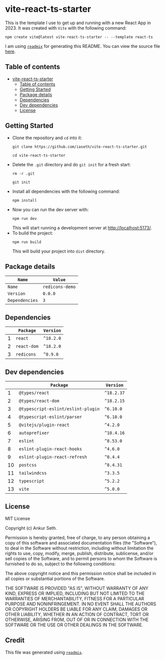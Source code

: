 
# vite-react-ts-starter
This is the template I use to get up and running with a new React App in 2023.
It was created with `Vite` with the following command:
```
npm create vite@latest vite-react-ts-starter -- --template react-ts
```


I am using [`readmix`](https://github.com/iaseth/readmix) for generating this README.
You can view the source file [here](https://github.com/iaseth/vite-react-ts-starter/blob/master/README.md.rx).


## Table of contents
* [vite-react-ts-starter](#vite-react-ts-starter)
    * [Table of contents](#table-of-contents)
    * [Getting Started](#getting-started)
    * [Package details](#package-details)
    * [Dependencies](#dependencies)
    * [Dev dependencies](#dev-dependencies)
    * [License](#license)


## Getting Started
* Clone the repository and `cd` into it:
    ```
    git clone https://github.com/iaseth/vite-react-ts-starter.git
    ```
    ```
    cd vite-react-ts-starter
    ```
* Delete the `.git` directory and do `git init` for a fresh start:
    ```
    rm -r .git
    ```
    ```
    git init
    ```
* Install all dependencies with the following command:
    ```
    npm install
    ```
* Now you can run the dev server with:
    ```
    npm run dev
    ```
    This will start running a development server at [http://localhost:5173/](http://localhost:5173/).
* To build the project:
    ```
    npm run build
    ```
    This will build your project into `dist` directory.


## Package details
| `Name`         | `Value`         |
| -------------- | --------------- |
| `Name`         | `redicons-demo` |
| `Version`      | `0.0.0`         |
| `Dependencies` | `3`             |



## Dependencies
|     | `Package`   | `Version`   |
| --- | ----------- | ----------- |
| 1   | `react`     | `^18.2.0`   |
| 2   | `react-dom` | `^18.2.0`   |
| 3   | `redicons`  | `^0.9.0`    |



## Dev dependencies
|     | `Package`                          | `Version`   |
| --- | ---------------------------------- | ----------- |
| 1   | `@types/react`                     | `^18.2.37`  |
| 2   | `@types/react-dom`                 | `^18.2.15`  |
| 3   | `@typescript-eslint/eslint-plugin` | `^6.10.0`   |
| 4   | `@typescript-eslint/parser`        | `^6.10.0`   |
| 5   | `@vitejs/plugin-react`             | `^4.2.0`    |
| 6   | `autoprefixer`                     | `^10.4.16`  |
| 7   | `eslint`                           | `^8.53.0`   |
| 8   | `eslint-plugin-react-hooks`        | `^4.6.0`    |
| 9   | `eslint-plugin-react-refresh`      | `^0.4.4`    |
| 10  | `postcss`                          | `^8.4.31`   |
| 11  | `tailwindcss`                      | `^3.3.5`    |
| 12  | `typescript`                       | `^5.2.2`    |
| 13  | `vite`                             | `^5.0.0`    |



## License
MIT License

Copyright (c) Ankur Seth.

Permission is hereby granted, free of charge, to any person obtaining a copy
of this software and associated documentation files (the "Software"), to deal
in the Software without restriction, including without limitation the rights
to use, copy, modify, merge, publish, distribute, sublicense, and/or sell
copies of the Software, and to permit persons to whom the Software is
furnished to do so, subject to the following conditions:

The above copyright notice and this permission notice shall be included in all
copies or substantial portions of the Software.

THE SOFTWARE IS PROVIDED "AS IS", WITHOUT WARRANTY OF ANY KIND, EXPRESS OR
IMPLIED, INCLUDING BUT NOT LIMITED TO THE WARRANTIES OF MERCHANTABILITY,
FITNESS FOR A PARTICULAR PURPOSE AND NONINFRINGEMENT. IN NO EVENT SHALL THE
AUTHORS OR COPYRIGHT HOLDERS BE LIABLE FOR ANY CLAIM, DAMAGES OR OTHER
LIABILITY, WHETHER IN AN ACTION OF CONTRACT, TORT OR OTHERWISE, ARISING FROM,
OUT OF OR IN CONNECTION WITH THE SOFTWARE OR THE USE OR OTHER DEALINGS IN THE
SOFTWARE.


## Credit

This file was generated using [`readmix`](https://github.com/iaseth/readmix).


